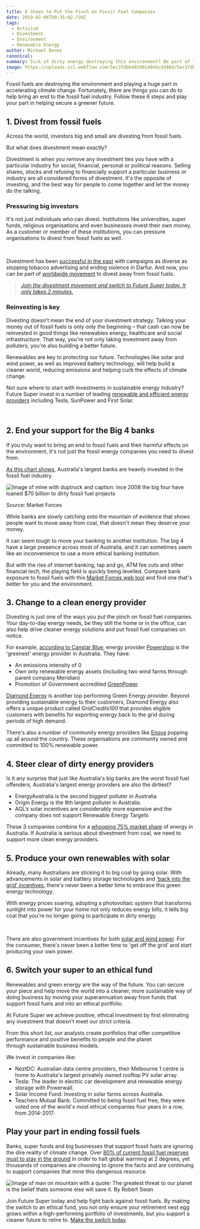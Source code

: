 ```yaml
---
title: 6 Steps to Put the Pinch on Fossil Fuel Companies
date: 2019-02-06T09:35:02.730Z
tags: 
  - Activism
  - Divestment
  - Environment
  - Renewable Energy
author: Michael Bones
canonical: 
summary: Sick of dirty energy destroying this environment? Be part of the solution with these 6 steps from Future Super, and help put an end to fossil fuel companies.
image: https://uploads-ssl.webflow.com/5ec37dbb4834014045cd346d/5ec37dbc4834016a1acd3ddd_5c1443dba80838ac280d220b_Blog%20-%20main%20images%20_2.0%20(3)%20(1).png
---
```


Fossil fuels are destroying the environment and playing a huge part in accelerating climate change. Fortunately, there are things you can do to help bring an end to the fossil fuel industry. Follow these 6 steps and play your part in helping secure a greener future.

1\. Divest from fossil fuels
----------------------------

Across the world, investors big and small are divesting from fossil fuels.

But what does divestment mean exactly?

Divestment is when you remove any investment ties you have with a particular industry for social, financial, personal or political reasons. Selling shares, stocks and refusing to financially support a particular business or industry are all considered forms of divestment. It's the opposite of investing, and the best way for people to come together and let the money do the talking.

### Pressuring big investors

It's not just individuals who can divest. Institutions like universities, super funds, religious organisations and even businesses invest their own money. As a customer or member of these institutions, you can pressure organisations to divest from fossil fuels as well.

 

Divestment has been [successful in the past](https://gofossilfree.org/what-is-fossil-fuel-divestment) with campaigns as diverse as stopping tobacco advertising and ending violence in Darfur. And now, you can be part of [worldwide movement](https://gofossilfree.org/) to divest away from fossil fuels.

> [_Join the divestment movement and switch to Future Super today. It only takes 2 minutes._](https://www.myfuturesuper.com.au/archived/join-future-super-old1)

### Reinvesting is key

Divesting doesn't mean the end of your investment strategy. Talking your money out of fossil fuels is only only the beginning – that cash can now be reinvested in good things like renewables energy, healthcare and social infrastructure. That way, you're not only taking investment away from polluters, you're also building a better future.

Renewables are key to protecting our future. Technologies like solar and wind power, as well as improved battery technology, will help build a cleaner world, reducing emissions and helping curb the effects of climate change.

Not sure where to start with investments in sustainable energy industry? Future Super invest in a number of leading [renewable and efficient energy providers](https://www.myfuturesuper.com.au/choosing/investments) including Tesla, SunPower and First Solar.

 

2\. End your support for the Big 4 banks
----------------------------------------

If you truly want to bring an end to fossil fuels and their harmful effects on the environment, it's not just the fossil energy companies you need to divest from.

[As this chart shows](https://www.marketforces.org.au/info/compare-bank-table/), Australia's largest banks are heavily invested in the fossil fuel industry.

![Image of mine with duptruck and caption: ince 2008 the big four have loaned $70 billion to dirty fossil fuel projects](https://lh3.googleusercontent.com/9z5mjnsfE1e5qH_RVQtsIVXwVJHxLd7p0OBI0jhR1R390mvOmChV3grCUH1vtvltsSuBt5YqBPlHiWsDE0d104PCkIW-eRht1s5Pu8IFPisDUXphxQDDmNKeGmLrsjC0zprYJBnb)

Source: Market Forces

While banks are slowly catching onto the mountain of evidence that shows people want to move away from coal, that doesn't mean they deserve your money. 

It can seem tough to move your banking to another institution. The big 4 have a large presence across most of Australia, and it can sometimes seem like an inconvenience to use a more ethical banking institution.

But with the rise of internet banking, tap and go, ATM fee cuts and other financial tech, the playing field is quickly being levelled. Compare bank exposure to fossil fuels with this [Market Forces web tool](https://www.marketforces.org.au/info/compare-bank-table/) and find one that's better for you and the environment.

3\. Change to a clean energy provider
-------------------------------------

Divesting is just one of the ways you put the pinch on fossil fuel companies. Your day-to-day energy needs, be they still the home or in the office, can also help drive cleaner energy solutions and put fossil fuel companies on notice.

For example, [according to Canstar Blue](https://www.canstarblue.com.au/energy/alternative/the-greenest-energy-companies-in-australia/), energy provider [Powershop](http://www.powershop.com.au/) is the 'greenest’ energy provider in Australia. They have:

*   An emissions intensity of 0
*   Own only renewable energy assets (including two wind farms through parent company Meridian)
*   Promotion of Government accredited [GreenPower](https://www.canstarblue.com.au/energy/greenpower-need-to-know/)

[Diamond Energy](http://diamondenergy.com.au/) is another top performing Green Energy provider. Beyond providing sustainable energy to their customers, Diamond Energy also offers a unique product called _GridCredits100_ that provides eligible customers with benefits for exporting energy back to the grid during periods of high demand.

There's also a number of community energy providers like [Enova](https://enovaenergy.com.au/) popping up all around the country. These organisations are community owned and committed to 100% renewable power.

4\. Steer clear of dirty energy providers
-----------------------------------------

Is it any surprise that just like Australia's big banks are the worst fossil fuel offenders, Australia's largest energy providers are also the dirtiest?

*   EnergyAustralia is the second biggest polluter in Australia.
*   Origin Energy is the 8th largest polluter in Australia.
*   AGL’s solar incentives are considerably more expensive and the company does not support Renewable Energy Targets

These 3 companies combine for a [whopping 75% market share](https://www.canstarblue.com.au/energy/alternative/the-greenest-energy-companies-in-australia/) of energy in Australia. If Australia is serious about divestment from coal, we need to support more clean energy providers.

5\. Produce your own renewables with solar
------------------------------------------

Already, many Australians are sticking it to big coal by going solar. With advancements in solar and battery storage technologies and ['back into the grid’ incentives](https://www.energymatters.com.au/rebates-incentives/feedintariff/), there's never been a better time to embrace this green energy technology.

With energy prices soaring, adopting a photovoltaic system that transforms sunlight into power for your home not only reduces energy bills, it tells big coal that you're no longer going to participate in dirty energy.

 

There are also government incentives for both [solar and wind power](https://www.energymatters.com.au/rebates-incentives/). For the consumer, there's never been a better time to 'get off the grid’ and start producing your own power.

6\. Switch your super to an ethical fund
----------------------------------------

Renewables and green energy are the way of the future. You can secure your piece and help move the world into a cleaner, more sustainable way of doing business by moving your superannuation away from funds that support fossil fuels and into an ethical portfolio.

At Future Super we achieve positive, ethical investment by first eliminating any investment that doesn't meet our strict criteria.

From this short list, our analysts create portfolios that offer competitive performance and positive benefits to people and the planet through sustainable business models.

We invest in companies like:

*   NeztDC: Australian data centre providers, their Melbourne 1 centre is home to Australia's largest privately owned rooftop PV solar array.
*   Tesla: The leader in electric car development and renewable energy storage with Powerwall.
*   Solar Income Fund: Investing in solar farms across Australia.
*   Teachers Mutual Bank: Committed to being fossil fuel free, they were voted one of the world's most ethical companies four years in a row, from 2014-2017.

Play your part in ending fossil fuels
-------------------------------------

Banks, super funds and big businesses that support fossil fuels are ignoring the dire reality of climate change. Over [80% of current fossil fuel reserves must to stay in the ground](https://www.myfuturesuper.com.au/blog/stop-adani-follow-the-money-to-super-funds-and-banks) in order to halt global warming at 2 degrees, yet thousands of companies are choosing to ignore the facts and are continuing to support companies that mine this dangerous resource.

![Image of man on mountain with a quote: The greatest threat to our planet is the belief thats someone else will save it. By Robert Swan](https://uploads-ssl.webflow.com/5ec37dbb4834014045cd346d/5ec37dbc4834015c14cd3dc6_threat%20to%20the%20planet%20(1).jpg)

Join Future Super today and help fight back against fossil fuels. By making the switch to an ethical fund, you not only ensure your retirement nest egg grows within a high-performing portfolio of investments, but you support a cleaner future to retire to. [Make the switch today](https://www.myfuturesuper.com.au/archived/join-future-super-old1).

